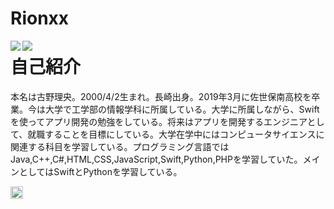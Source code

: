 # Rionxx
<a href="https://github.com/anuraghazra/github-readme-stats">
  <img align="left" src="https://github-readme-stats.vercel.app/api?username=Rionxx&count_private=true&show_icons=true" />
</a>
<a href="https://github.com/anuraghazra/github-readme-stats">
  <img align="left" src="https://github-readme-stats.vercel.app/api/top-langs/?username=Rionxx"/>
</a>


# 自己紹介
本名は古野理央。2000/4/2生まれ。長崎出身。2019年3月に佐世保南高校を卒業。今は大学で工学部の情報学科に所属している。大学に所属しながら、Swiftを使ってアプリ開発の勉強をしている。将来はアプリを開発するエンジニアとして、就職することを目標にしている。大学在学中にはコンピュータサイエンスに関連する科目を学習している。プログラミング言語ではJava,C++,C#,HTML,CSS,JavaScript,Swift,Python,PHPを学習していた。メインとしてはSwiftとPythonを学習している。


<a href="http://twitter.com/rion0489xx">
    <img height="20" src="https://img.shields.io/twitter/follow/rion0489xx?label=Twitter&logo=twitter&style=flat" />
  </a>
